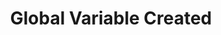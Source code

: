 ---
title: Global Variable Created
description: Triggered when a global variable has been created
version: 
parameters:
  - name: Variable Name
    type: Text
    description: |
      Enter the name of a specific global variable

      Leave empty to trigger on **any** global variable.
  - name: Persisted
    type: Select
    required: true
    default: Either
    version: 
    description: |
      - `Either` - Trigger on **both** persisted and non-persisted variables
      - `Yes` - Trigger only on **persisted** variables
      - `No` - Trigger only on **non-persisted** variables
variables:
  - name: global.name
    type: string
    description: 
    value: myGlobalVariable
  - name: global.value
    type: string
    description: 
    value: My value
  - name: global.persisted
    type: bool
    description: 
    value: True
  - name: global.lastWrite
    type: DateTime
    description: 
    value: 8/4/2023 10:56:06 AM
---